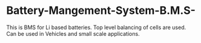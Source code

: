 # Battery-Mangement-System-B.M.S-
This is BMS for Li based batteries. Top level balancing of cells are used. Can be used in Vehicles and small scale applications.
